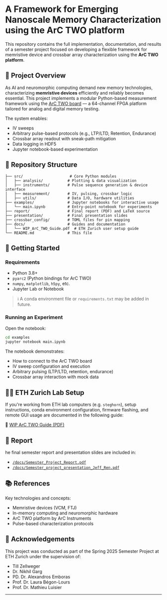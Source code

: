 # A Framework for Emerging Nanoscale Memory Characterization using the ArC TWO platform

This repository contains the full implementation, documentation, and results of a semester project focused on developing a flexible framework for memristive device and crossbar array characterization using the **ArC TWO platform**.

## 🧠 Project Overview

As AI and neuromorphic computing demand new memory technologies, characterizing **memristive devices** efficiently and reliably becomes essential. This project implements a modular Python-based measurement framework using the [ArC TWO board](https://arc-instruments.com/) — a 64-channel FPGA platform tailored for analog and digital memory testing.

The system enables:
- IV sweeps
- Arbitrary pulse-based protocols (e.g., LTP/LTD, Retention, Endurance)
- Crossbar array readout with sneak-path mitigation
- Data logging in HDF5
- Jupyter notebook-based experimentation

## 📁 Repository Structure

```plaintext
├── src/                     # Core Python modules
│   ├── analysis/           # Plotting & data visualization
│   ├── instruments/        # Pulse sequence generation & device interface
│   ├── measurement/        # IV, pulsing, crossbar logic
│   ├── utils/              # Data I/O, hardware utilities
├── examples/               # Jupyter notebooks for interactive usage
│   └── main.ipynb          # Entry-point notebook for experiments
├── report/                 # Final report (PDF) and LaTeX source
├── presentation/           # Final presentation slides
├── crossbar_config/        # TOML files for pin mapping
├── docs/                   # Guides and documentation
│   └── WIP_ArC_TWO_Guide.pdf  # ETH Zurich user setup guide
└── README.md               # This file
```

## 🚀 Getting Started

### Requirements

- Python 3.8+
- `pyarc2` (Python bindings for ArC TWO)
- `numpy`, `matplotlib`, `h5py`, etc.
- Jupyter Lab or Notebook

> ℹ️ A conda environment file or `requirements.txt` may be added in future.

### Running an Experiment

Open the notebook:
```bash
cd examples
jupyter notebook main.ipynb
```

The notebook demonstrates:
- How to connect to the ArC TWO board
- IV sweep configuration and execution
- Arbitrary pulsing (LTP/LTD, retention, endurance)
- Crossbar array interaction with mock data

## 🧑‍💻 ETH Zurich Lab Setup

If you're working from ETH lab computers (e.g. `steghorn`), setup instructions, conda environment configuration, firmware flashing, and remote GUI usage are documented in the following guide:

📄 [WIP ArC TWO Guide (PDF)](./docs/WIP_ArC_TWO_Guide.pdf)

## 📝 Report
he final semester report and presentation slides are included in:
- [`/docs/Semester_Project_Report.pdf`](./docs/Semester_Project_Report.pdf)
- [`/docs/Semester_project_presentation_Jeff_Ren.pdf`](./docs/Semester_project_presentation_Jeff_Ren.pdf)

## 📚 References

Key technologies and concepts:
- Memristive devices (VCM, FTJ)
- In-memory computing and neuromorphic hardware
- ArC TWO platform by ArC Instruments
- Pulse-based characterization protocols

## 🤝 Acknowledgements

This project was conducted as part of the Spring 2025 Semester Project at ETH Zurich under the supervision of:

- Till Zellweger  
- Dr. Nikhil Garg  
- PD. Dr. Alexandros Emboras  
- Prof. Dr. Laura Bégon-Lours  
- Prof. Dr. Mathieu Luisier

---
